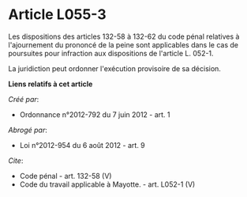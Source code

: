 # Article L055-3

Les dispositions des articles 132-58 à 132-62 du code pénal relatives à l'ajournement du prononcé de la peine sont
applicables dans le cas de poursuites pour infraction aux dispositions de l'article L. 052-1. 

La juridiction peut ordonner l'exécution provisoire de sa décision.

**Liens relatifs à cet article**

_Créé par_:

  - Ordonnance n°2012-792 du 7 juin 2012 - art. 1

_Abrogé par_:

  - Loi n°2012-954 du 6 août 2012 - art. 9

_Cite_:

  - Code pénal - art. 132-58 (V)
  - Code du travail applicable à Mayotte. - art. L052-1 (V)
